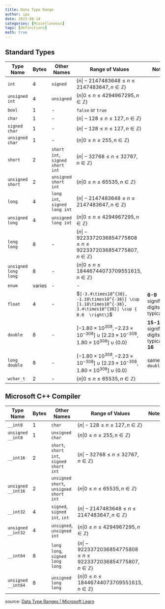 ```yaml
---
title: Data Type Range
author: ipa
date: 2023-08-14
categories: [Miscellaneous]
tags: [definitions]
math: true
---
```


## Standard Types

| Type Name            | Bytes  | Other Names                     | Range of Values                                              | Notes                                          |
| -------------------- | ------ | ------------------------------- | ------------------------------------------------------------ | ---------------------------------------------- |
| `int`                | 4      | `signed`                        | $`\left\{ n \vert -2 147 483 648 \leqslant n \leqslant 2 147 483 647, n \in \mathbb{Z} \right\}`$ |                                                |
| `unsigned int`       | 4      | `unsigned`                      | $`\left\{ n \vert 0 \leqslant n \leqslant 4 294 967 295, n \in \mathbb{Z} \right\}`$ |                                                |
| `bool`               | 1      | -                               | `false` or `true`                                            |                                                |
| `char`               | 1      | -                               | $`\left\{ n \vert -128 \leqslant n \leqslant 127, n \in \mathbb{Z} \right\}`$ |                                                |
| `signed char`        | 1      | -                               | $`\left\{ n \vert -128 \leqslant n \leqslant 127, n \in \mathbb{Z} \right\}`$ |                                                |
| `unsigned char`      | 1      | -                               | $`\left\{ n \vert 0 \leqslant n \leqslant 255, n \in \mathbb{Z} \right\}`$ |                                                |
| `short`              | 2      | `short int`, `signed short int` | $`\left\{ n \vert -32 768 \leqslant n \leqslant 32 767, n \in \mathbb{Z} \right\}`$ |                                                |
| `unsigned short`     | 2      | `unsigned short int`            | $`\left\{ n \vert 0 \leqslant n \leqslant 65 535, n \in \mathbb{Z} \right\}`$ |                                                |
| `long`               | 4      | `long int`, `signed long int`   | $`\left\{ n \vert -2 147 483 648 \leqslant n \leqslant 2 147 483 647, n \in \mathbb{Z} \right\}`$ |                                                |
| `unsigned long`      | 4      | `unsigned long int`             | $`\left\{ n \vert 0 \leqslant n \leqslant 4 294 967 295, n \in \mathbb{Z} \right\}`$ |                                                |
| `long long`          | 8      | -                               | $`\left\{ n \vert -9 223 372 036 854 775 808 \leqslant n \leqslant 9 223 372 036 854 775 807, n \in \mathbb{Z} \right\}`$ |                                                |
| `unsigned long long` | 8      | -                               | $`\left\{ n \vert 0 \leqslant n \leqslant 18 446 744 073 709 551 615, n \in \mathbb{Z} \right\}`$ |                                                |
| `enum`               | varies | -                               | -                                                            |                                                |
| `float`              | 4      | -                               | $`[-3.4\times10^{38}, -1.18\times10^{-38}] \cup [1.18\times10^{-38}, 3.4\times10^{38}] \cup { 0.0  \right\}`$ | **6-9** significant digits, typically **7**    |
| `double`             | 8      | -                               | $`[-1.80\times10^{308}, -2.23\times10^{-308}] \cup [2.23\times10^{-308}, 1.80\times10^{308}] \cup \left\{ 0.0 \right\}`$ | **15-18** significant digits, typically **16** |
| `long double`        | 8      | -                               | $`[-1.80\times10^{308}, -2.23\times10^{-308}] \cup [2.23\times10^{-308}, 1.80\times10^{308}] \cup \left\{ 0.0 \right\}`$ | same as `double`                               |
| `wchar_t`            | 2      | -                               | $`\left\{ n \vert 0 \leqslant n \leqslant 65 535, n \in \mathbb{Z} \right\}`$ |                                                |

## Microsoft C++ Compiler

| Type Name          | Bytes | Other Names                              | Range of Values                                              | Notes |
| ------------------ | ----- | ---------------------------------------- | ------------------------------------------------------------ | ----- |
| `__int8`           | 1     | `char`                                   | $`\left\{ n \vert -128 \leqslant n \leqslant 127, n \in \mathbb{Z} \right\}`$ |       |
| `unsigned __int8`  | 1     | `unsigned char`                          | $`\left\{ n \vert 0 \leqslant n \leqslant 255, n \in \mathbb{Z} \right\}`$ |       |
| `__int16`          | 2     | `short`, `short int`, `signed short int` | $`\left\{ n \vert -32 768 \leqslant n \leqslant 32 767, n \in \mathbb{Z} \right\}`$ |       |
| `unsigned __int16` | 2     | `unsigned short`, `unsigned short int`   | $`\left\{ n \vert 0 \leqslant n \leqslant 65 535, n \in \mathbb{Z} \right\}`$ |       |
| `__int32`          | 4     | `signed`, `signed int`, `int`            | $`\left\{ n \vert -2 147 483 648 \leqslant n \leqslant 2 147 483 647, n \in \mathbb{Z} \right\}`$ |       |
| `unsigned __int32` | 4     | `unsigned`, `unsigned int`               | $`\left\{ n \vert 0 \leqslant n \leqslant 4 294 967 295, n \in \mathbb{Z} \right\}`$ |       |
| `__int64`          | 8     | `long long`, `signed long long`          | $`\left\{ n \vert -9 223 372 036 854 775 808 \leqslant n \leqslant 9 223 372 036 854 775 807, n \in \mathbb{Z} \right\}`$ |       |
| `unsigned __int64` | 8     | `unsigned long long`                     | $`\left\{ n \vert 0 \leqslant n \leqslant 18 446 744 073 709 551 615, n \in \mathbb{Z} \right\}`$ |       |

source: [Data Type Ranges \| Microsoft Learn](https://learn.microsoft.com/en-us/cpp/cpp/data-type-ranges?view=msvc-170)
